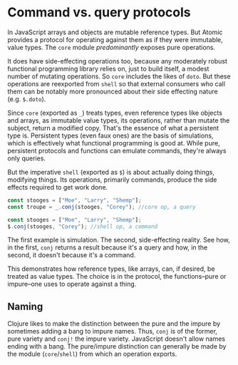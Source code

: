 # Command vs. query protocols

In JavaScript arrays and objects are mutable reference types.  But Atomic provides a protocol for operating against them as if they were immutable, value types.  The `core` module *predominantly* exposes pure operations.

It does have side-effecting operations too, because any moderately robust functional programming library relies on, just to build itself, a modest number of mutating operations.  So `core` includes the likes of `doto`.  But these operations are reexported from `shell` so that external consumers who call them can be notably more pronounced about their side effecting nature (e.g. `$.doto`).

Since `core` (exported as `_`) treats types, even reference types like objects and arrays, as immutable value types, its operations, rather than mutate the subject, return a modified copy.  That's the essence of what a persistent type is.  Persistent types (even faux ones) are the basis of simulations, which is effectively what functional programming is good at.  While pure, persistent protocols and functions can emulate commands, they're always only queries.

But the imperative `shell` (exported as `$`) is about actually doing things, modifying things.  Its operations, primarily commands, produce the side effects required to get work done.

```js
const stooges = ["Moe", "Larry", "Shemp"];
const troupe = _.conj(stooges, "Corey"); //core op, a query
```

```js
const stooges = ["Moe", "Larry", "Shemp"];
$.conj(stooges, "Corey"); //shell op, a command
```

The first example is simulation.  The second, side-effecting reality.  See how, in the first, `conj` returns a result because it's a query and how, in the second, it doesn't because it's a command.

This demonstrates how reference types, like arrays, can, if desired, be treated as value types.  The choice is in the protocol, the functions–pure or impure–one uses to operate against a thing.

## Naming

Clojure likes to make the distinction between the pure and the impure by sometimes adding a bang to impure names.  Thus, `conj` is of the former, pure variety and `conj!` the impure variety.  JavaScript doesn't allow names ending with a bang.  The pure/impure distinction can generally be made by the module (`core`/`shell`) from which an operation exports.
